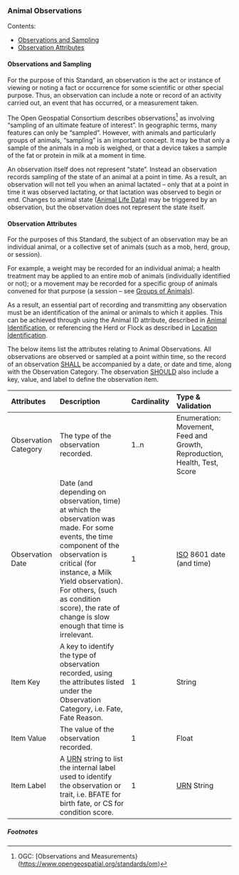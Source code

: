 ### Animal Observations

Contents:
* [Observations and Sampling](#Observations-and-Sampling)  
* [Observation Attributes](#Observation-Attributes)

#### Observations and Sampling

For the purpose of this Standard, an observation is the act or instance of viewing or noting a fact or occurrence for some scientific or other special purpose. Thus, an observation can include a note or record of an activity carried out, an event that has occurred, or a measurement taken.

The Open Geospatial Consortium describes observations[^OGC] as involving “sampling of an ultimate feature of interest”. In geographic terms, many features can only be “sampled”. However, with animals and particularly groups of animals, “sampling” is an important concept. It may be that only a sample of the animals in a mob is weighed, or that a device takes a sample of the fat or protein in milk at a moment in time.

An observation itself does not represent “state”. Instead an observation records sampling of the state of an animal at a point in time. As a result, an observation will not tell you when an animal lactated – only that at a point in time it was observed lactating, or that lactation was observed to begin or end. Changes to animal state ([Animal Life Data](docs/ADS_Life-Data.md)) may be triggered by an observation, but the observation does not represent the state itself.

#### Observation Attributes

For the purposes of this Standard, the subject of an observation may be an individual animal, or a collective set of animals (such as a mob, herd, group, or session). 

For example, a weight may be recorded for an individual animal; a health treatment may be applied to an entire mob of animals (individually identified or not); or a movement may be recorded for a specific group of animals convened for that purpose (a session – see [Groups of Animals](docs/ADS_Groups-of-Animals.md)). 

As a result, an essential part of recording and transmitting any observation must be an identification of the animal or animals to which it applies. This can be achieved through using the Animal ID attribute, described in [Animal Identification](docs/ADS_Identification-of-Animals-Herds-and-Locations.md#Animal-Identification), or referencing the Herd or Flock as described in [Location Identification](docs/ADS_Identification-of-Animals-Herds-and-Locations.md#Location-Identification).

The below items list the attributes relating to Animal Observations. All observations are observed or sampled at a point within time, so the record of an observation [SHALL](docs/ADS_Definitions-And-Abbreviations_Interpretation.md#Interpretation) be accompanied by a date, or date and time, along with the Observation Category. The observation [SHOULD](docs/ADS_Definitions-And-Abbreviations_Interpretation.md#Interpretation) also include a key, value, and label to define the observation item.

Attributes | Description | Cardinality | Type & Validation
:---| :----| :------ |:-----
Observation Category | The type of the observation recorded. | 1..n | Enumeration: Movement, Feed and Growth, Reproduction, Health, Test, Score
Observation Date | Date (and depending on observation, time) at which the observation was made. For some events, the time component of the observation is critical (for instance, a Milk Yield observation). For others, (such as condition score), the rate of change is slow enough that time is irrelevant. | 1 | [ISO](docs/ADS_Definitions-And-Abbreviations_Interpretation.md#Definitions-And-Abbreviations) 8601 date (and time)
Item Key | A key to identify the type of observation recorded, using the attributes listed under the Observation Category, i.e. Fate, Fate Reason. | 1 | String
Item Value | The value of the observation recorded. | 1 | Float
Item Label |A [URN](docs/ADS_Definitions-And-Abbreviations_Interpretation.md#Definitions-And-Abbreviations) string to list the internal label used to identify the observation or trait, i.e. BFATE for birth fate, or CS for condition score. | 1 | [URN](docs/ADS_Definitions-And-Abbreviations_Interpretation.md#Definitions-And-Abbreviations) String

##### Footnotes

[^OGC]: OGC: [Observations and Measurements}(https://www.opengeospatial.org/standards/om)

